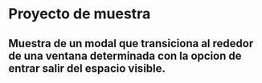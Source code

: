# Proyecto de muestra
Muestra de un modal que transiciona al rededor de una ventana determinada con la opcion de entrar salir del espacio visible.
---